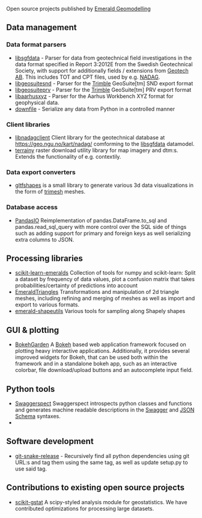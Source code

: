Open source projects published by [Emerald Geomodelling](https://www.emerald-geomodelling.com/)

## Data management
### Data format parsers

* [libsgfdata](https://github.com/emerald-geomodelling/libsgfdata) - Parser for data from geotechnical field investigations in the data format specified in Report 3:2012E from the Swedish Geotechnical Society, with support for additionally fields / extensions from [Geotech AB](https://static1.squarespace.com/static/565c5cc1e4b05079e4c0fcfb/t/587c984bbf629abac09d265f/1484560476906/6-SWE-CPT-LOG-v5.xx.pdf). This includes TOT and CPT files, used by e.g. [NADAG](http://geo.ngu.no/kart/nadag/). 
* [libgeosuitesnd](https://github.com/emerald-geomodelling/libgeosuitesnd) - Parser for the [Trimble](https://www.trimble.com/) GeoSuite[tm] SND export format
* [libgeosuiteprv](https://github.com/emerald-geomodelling/libgeosuiteprv) - Parser for the [Trimble](https://www.trimble.com/) GeoSuite[tm] PRV export format
* [libaarhusxyz](https://github.com/emerald-geomodelling/libaarhusxyz) - Parser for the Aarhus Workbench XYZ format for geophysical data.
* [downfile](https://github.com/emerald-geomodelling/downfile) - Serialize any data from Python in a controlled manner

### Client libraries
* [libnadagclient](https://github.com/emerald-geomodelling/libnadagclient) Client library for the geotechnical database at https://geo.ngu.no/kart/nadag/ comforming to the [libsgfdata](https://github.com/emerald-geomodelling/libsgfdata) datamodel.
* [terrainy](https://github.com/emerald-geomodelling/terrainy) raster download utility library for map imagery and dtm:s. Extends the functionality of e.g. contextily.

### Data export converters

* [gltfshapes](https://github.com/emerald-geomodelling/gltfshapes) is a small library to generate various 3d data
visualizations in the form of [trimesh](https://trimsh.org/) meshes.

### Database access
* [PandasIO](https://github.com/emerald-geomodelling/PandasIO) Reimplementation of pandas.DataFrame.to_sql and pandas.read_sql_query with more control over the SQL side of things such as adding support for primary and foreign keys as well serializing extra columns to JSON.


## Processing libraries
* [scikit-learn-emeralds](https://github.com/emerald-geomodelling/scikit-learn-emeralds) Collection of tools for numpy and scikit-learn:  Split a dataset by frequency of data values, plot a confusion matrix that takes probabilities/certainty of predictions into account
* [EmeraldTriangles](https://github.com/emerald-geomodelling/EmeraldTriangles) Transformations and manipulation of 2d triangle meshes, including refining and merging of meshes as well as import and export to various formats.
* [emerald-shapeutils](https://github.com/emerald-geomodelling/emerald-shapeutils) Various tools for sampling along Shapely shapes

## GUI & plotting
* [BokehGarden](https://github.com/emerald-geomodelling/BokehGarden) A [Bokeh](https://bokeh.org/) based web application
framework focused on plotting heavy interactive applications. Additionally, it provides several improved widgets for Bokeh, that can
be used both within the framework and in a standalone bokeh app, such as an interactive colorbar, file download/upload buttons and an autocomplete input field.


## Python tools

* [Swaggerspect](https://github.com/emerald-geomodelling/swaggerspect) Swaggerspect introspects python classes and functions and generates machine readable descriptions in the [Swagger](https://swagger.io/specification/) and [JSON Schema](https://json-schema.org/) syntaxes.
* 

## Software development

* [git-snake-release](https://github.com/emerald-geomodelling/git-snake-release) - Recursively find all python dependencies using git URL:s and tag them using the same tag, as well as update setup.py to use said tag.

## Contributions to existing open source projects

* [scikit-gstat](https://github.com/mmaelicke/scikit-gstat) A scipy-styled analysis module for geostatistics. We have contributed optimizations for processing large datasets.
